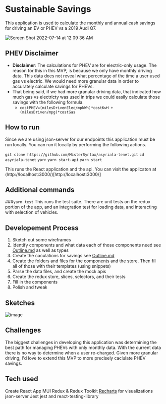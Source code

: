 # Sustainable Savings 
This application is used to calculate the monthly and annual cash savings for driving an EV or PHEV vs a 2019 Audi Q7.

![Screen Shot 2022-07-14 at 12 09 36 AM](https://user-images.githubusercontent.com/22300258/178923059-43814265-69fa-4e63-a68e-1e4658940f66.png)

## PHEV Disclaimer
- **Disclaimer**: The calculations for PHEV are for electric-only usage. The reason for this in this MVP, is because we only have monthly driving data. This data does not reveal what percentage of the time a user used gas vs electric. We would need more granular data in order to accurately calculate savings for PHEVs. 
- That being said, if we had more granular driving data, that indicated how much gas vs electricty was used in trips we could easily calculate those savings with the following formula.
  - `costPHEV=(milesDrivenElec/mpkWh)*costKwH + (milesDriven/mpg)*costGas`

## How to run
Since we are using json-server for our endpoints this application must be run locally. You can run it locally by performing the following actions.

`git clone https://github.com/MisterSyntax/asyriala-tenet.git`
`cd asyriala-tenet`
`yarn`
`yarn start-api`
`yarn start` 

This runs the React application and the api. You can visit the applicaton at (http://localhost:3000/)[http://localhost:3000/]

##  Additional commands
###`yarn test` 
This runs the test suite. There are unit tests on the redux portion of the app, and an integration test for loading data, and interacting with selection of vehicles.

## Developement Process
1. Sketch out some wireframes
2. Identify components and what data each of those components need see [Outline.md](./OUTLINE.md) as well as types
3. Create the caculations for savings see [Outline.md](./OUTLINE.md)
4. Create the folders and files for the components and the store. Then fill all of those with their templates (using snippets)
5. Parse the data files, and create the mock apis
6. Create the redux store, slices, selectors, and their tests
7. Fill in the components
8. Polish and tweak 

## Sketches
![image](https://user-images.githubusercontent.com/22300258/178923829-063fb1af-846a-40a7-9a03-ab9f2932ed68.png)

## Challenges 
The biggest challenges in developing this application was determining the best path for managing PHEVs with only monthly data. With the current data there is no way to determine when a user re-charged. Given more granular driving, I'd love to extend this MVP to more precisely caclulate PHEV savings.

## Tech used
Create React App
MUI
Redux & Redux Toolkit
[Recharts](https://github.com/recharts/recharts) for visualizations
json-server
Jest
jest and react-testing-library
